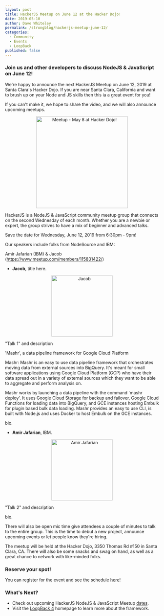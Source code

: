 ```yaml
---
layout: post
title: HackerJS Meetup on June 12 at the Hacker Dojo!
date: 2019-05-10
author: Dave Whiteley
permalink: /strongblog/hackerjs-meetup-june-12/
categories:
  - Community
  - Events
  - LoopBack
published: false
---
```


### Join us and other developers to discuss NodeJS & JavaScript on June 12!

We're happy to announce the next HackerJS Meetup on June 12, 2019 at Santa Clara's Hacker Dojo. If you are near Santa Clara, California and want to brush up on your Node and JS skills then this ia a great event for you!

If you can't make it, we hope to share the video, and we will also announce upcoming meetups.

<!--more-->
<p align="center"> 
<img src="https://strongloop.com/blog-assets/2019/04/Meetup-may-8-hackerdojo.png" alt="Meetup - May 8 at Hacker Dojo!" style="width: 300px"/>
</p>

HackerJS is a NodeJS & JavaScript community meetup group that connects on the second Wednesday of each month. Whether you are a newbie or expert, the group strives to have a mix of beginner and advanced talks.

Save the date for Wednesday, June 12, 2019 from 6:30pm - 9pm!

Our speakers include folks from NodeSource and IBM:

Amir Jafarian (IBM) & Jacob (https://www.meetup.com/members/115831422/)

- **Jacob**, title here.

<p align="center"> 
<img src="https://strongloop.com/blog-assets/2019/04/liz.png" alt="Jacob" style="width: 200px"/>
</p>

"Talk 1" and description

'Mashr', a data pipeline framework for Google Cloud Platform 

Mashr:
Mashr is an easy to use data pipeline framework that orchestrates moving data from external sources into BigQuery. It's meant for small software applications using Google Cloud Platform (GCP) who have their data spread out in a variety of external sources which they want to be able to aggregate and perform analysis on. 

Mashr works by launching a data pipeline with the command 'mashr deploy'. It uses Google Cloud Storage for backup and failover, Google Cloud Functions for loading data into BigQuery, and GCE instances hosting Embulk for plugin based bulk data loading. Mashr provides an easy to use CLI, is built with Node.js and uses Docker to host Embulk on the GCE instances.

bio.

- **Amir Jafarian**, IBM.

<p align="center"> 
<img src="https://strongloop.com/blog-assets/2019/04/raymond.png" alt="Amir Jafarian" style="width: 200px"/>
</p>

"Talk 2" and description

bio.

There will also be open mic time give attendees a couple of minutes to talk to the entire group. This is the time to debut a new project, announce upcoming events or let people know they're hiring.

The meetup will be held at the Hacker Dojo, 3350 Thomas Rd #150 in Santa Clara, CA. There will also be some snacks and swag on hand, as well as a great chance to network with like-minded folks. 

### Reserve your spot!

You can register for the event and see the schedule [here](https://www.meetup.com/HackerJS/events/kjhnvqyzjbqb/)!

### What's Next?

- Check out upcoming HackerJS NodeJS & JavaScript Meetup [dates](https://www.meetup.com/HackerJS/).
- Visit the [LoopBack 4](http://v4.loopback.io/) homepage to learn more about the framework. 
